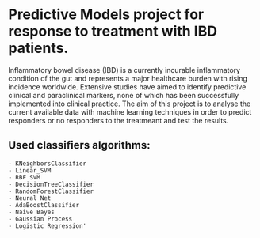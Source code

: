 # Predictive Models project for response to treatment with IBD patients.


Inflammatory bowel disease (IBD) is a currently incurable inflammatory condition of the gut and represents a major healthcare burden with rising incidence worldwide. Extensive studies have aimed to identify predictive clinical and paraclinical markers, none of which has been successfully implemented into clinical practice. The aim of this project is to analyse the current available data with machine learning techniques in order to predict responders or no responders to the treatmeant and test the results.


## Used classifiers algorithms:
    - KNeighborsClassifier
    - Linear_SVM
    - RBF SVM
    - DecisionTreeClassifier
    - RandomForestClassifier
    - Neural Net
    - AdaBoostClassifier
    - Naive Bayes
    - Gaussian Process
    - Logistic Regression'
 
 
 
